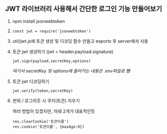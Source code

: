 ## JWT 라이브러리 사용해서 간단한 로그인 기능 만들어보기

1. npm install jsonwebtoken
2. `const jwt = require('jsonwebtoken')`

3. util/jwt.js에 토큰 생성 및 디코딩 함수 만들고 exports 후 server에서 사용

4. 토큰 jwt 생성하기 (jwt = header.payload.signature)

   `jwt.sign(payload,secretKey,options)`

   _여기서 secretKey 및 options에 들어가는 내용은 .env파일로 뺌_

5. 토큰 jwt 디코딩하기

   `jwt.verify(token,secretKey)`

6. 번외 / 로그아웃 시 쿠키(토큰) 지우기

   여러 방법이 있겠지만, 아래 2개가 대표적인듯

   `res.clearCookie('토큰이름')`  
   `res.cookie('토큰이름', {maxAge:0})`
